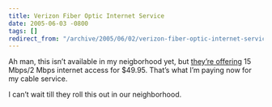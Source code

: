 ```yaml
---
title: Verizon Fiber Optic Internet Service
date: 2005-06-03 -0800
tags: []
redirect_from: "/archive/2005/06/02/verizon-fiber-optic-internet-service.aspx/"
---
```


Ah man, this isn’t available in my neigborhood yet, but [they’re
offering](https://www22.verizon.com/FiosForHome/channels/fios/root/package.asp)
15 Mbps/2 Mbps internet access for \$49.95. That’s what I’m paying now
for my cable service.

I can’t wait till they roll this out in our neighborhood.

